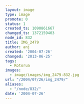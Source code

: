 ```yaml
---
layout: image
type: image
promote: 0
status: 1
created_ts: 1090861667
changed_ts: 1372159403
node_id: 832
title: IMG_2479
author: anj
created: '2004-07-26'
changed: '2013-06-25'
tags:
  - Rotorua
images:
  - image/images/img_2479-832.jpg
url: "/2004/07/26/img_2479/"
aliases:
  - "/node/832/"
date: '2004-07-26'
---
```


